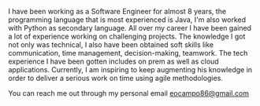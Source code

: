 I have been working as a Software Engineer for almost 8 years, the programming language that is most experienced is Java, I'm also worked with Python as secondary language.
All over my career I have been gained a lot of experience working on challenging projects. The knowledge I got not only was technical, I also have been obtained soft skills like communication, time management, decision-making, teamwork.
The tech experience I have been gotten includes on prem as well as cloud applications. 
Currently, I am inspiring to keep augmenting his knowledge in order to deliver a serious work on time using agile methodologies. 

You can reach me out through my personal email eocampo86@gmail.com
